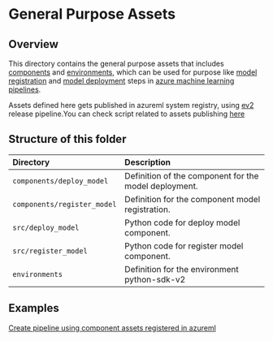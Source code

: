# General Purpose Assets
## Overview
This directory contains the general purpose assets that includes [components](https://docs.microsoft.com/en-us/azure/machine-learning/concept-component) and [environments](https://docs.microsoft.com/en-us/azure/machine-learning/concept-environments), which can be used for purpose like [model registration](https://learn.microsoft.com/en-us/azure/machine-learning/how-to-manage-models?view=azureml-api-2&tabs=cli%2Cuse-local) and [model deployment](https://learn.microsoft.com/en-us/azure/machine-learning/how-to-deploy-online-endpoints?view=azureml-api-2&tabs=azure-cli) steps in [azure machine learning pipelines](https://learn.microsoft.com/en-us/azure/machine-learning/concept-ml-pipelines?view=azureml-api-2).

Assets defined here gets published in azureml system registry, using [ev2](https://ev2docs.azure.net/getting-started/overview.html) release pipeline.You can check script related to assets publishing [here](https://github.com/Azure/azureml-assets/blob/hrishikesh/ref-docs-modelmgmt/scripts/release/asset_publish.py)

## Structure of this folder

| Directory         | Description                                                                          |
|:------------------|:-------------------------------------------------------------------------------------|
| `components/deploy_model` | Definition of the component for the model deployment.                                                      |
| `components/register_model`       | Definition for the component model registration.                                   |
| `src/deploy_model`  | Python code for deploy model component. |
| `src/register_model`          | Python code for register model component.                                                       |
| `environments`  | Definition for the environment python-sdk-v2  |

## Examples
[Create pipeline using component assets registered in azureml](https://github.com/Azure/azureml-examples/blob/hrishikesh/workflow/sdk/python/foundation-models/system/import/import_model_into_registry.ipynb)
